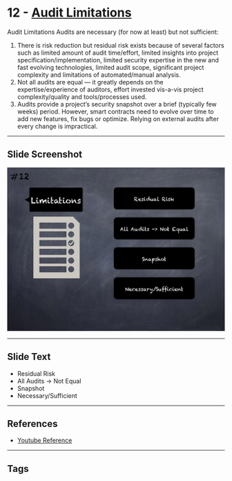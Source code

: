 
# 12 - [Audit Limitations](./Audit%20Limitations.md)

Audit Limitations Audits are necessary (for now at least) but not sufficient:


1.  There is risk reduction but residual risk exists because of several factors such as limited amount of audit time/effort, limited insights into project specification/implementation, limited security expertise in the new and fast evolving technologies, limited audit scope, significant project complexity and limitations of automated/manual analysis.
2.  Not all audits are equal — it greatly depends on the expertise/experience of auditors, effort invested vis-a-vis project complexity/quality and tools/processes used.
3.  Audits provide a project’s security snapshot over a brief (typically few weeks) period. However, smart contracts need to evolve over time to add new features, fix bugs or optimize. Relying on external audits after every change is impractical. 


___
## Slide Screenshot
![012.png](../../images/6.Audit%20Techniques%20and%20Tools%20101/012.png)
___
## Slide Text
- Residual Risk
- All Audits -> Not Equal
- Snapshot
- Necessary/Sufficient
___
## References
- [Youtube Reference](https://youtu.be/M0C7z3TE5Go?t=828)
___
## Tags
